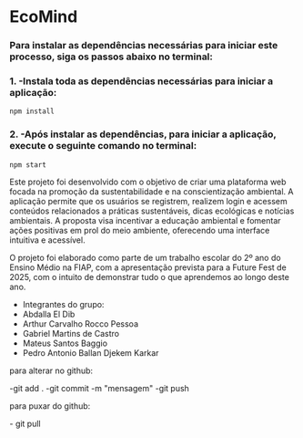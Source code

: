 <h1>EcoMind</h1>
<h3>Para instalar as dependências necessárias para iniciar este processo, siga os passos abaixo no terminal:</h3>

### 1. -Instala toda as dependências necessárias para iniciar a aplicação:
```console
npm install
```

### 2. -Após instalar as dependências, para iniciar a aplicação, execute o seguinte comando no terminal:
```console
npm start
```

Este projeto foi desenvolvido com o objetivo de criar uma plataforma web focada na promoção da sustentabilidade e na conscientização ambiental. 
A aplicação permite que os usuários se registrem, realizem login e acessem conteúdos relacionados a práticas sustentáveis, dicas ecológicas e notícias 
ambientais. A proposta visa incentivar a educação ambiental e fomentar ações positivas em prol do meio ambiente, oferecendo uma interface intuitiva e acessível.

O projeto foi elaborado como parte de um trabalho escolar do 2º ano do Ensino Médio na FIAP, com a apresentação prevista para a Future Fest de 2025,
com o intuito de demonstrar tudo o que aprendemos ao longo deste ano.

- Integrantes do grupo:
- Abdalla El Dib
- Arthur Carvalho Rocco Pessoa
- Gabriel Martins de Castro
- Mateus Santos Baggio
- Pedro Antonio Ballan Djekem Karkar

<p>para alterar no github:</p>
    -git add .
    -git commit -m "mensagem"
    -git push

<p>para puxar do github:</p>
   - git pull